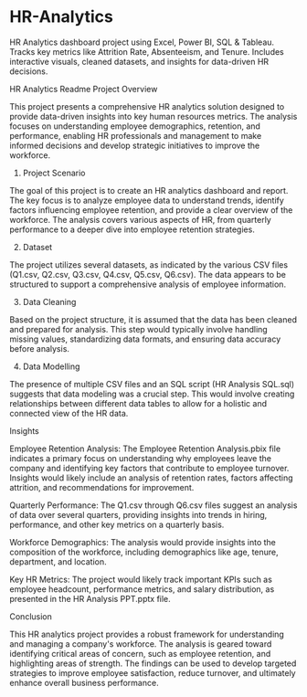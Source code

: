 # HR-Analytics
HR Analytics dashboard project using Excel, Power BI, SQL &amp; Tableau. Tracks key metrics like Attrition Rate, Absenteeism, and Tenure. Includes interactive visuals, cleaned datasets, and insights for data-driven HR decisions.

HR Analytics Readme
Project Overview

This project presents a comprehensive HR analytics solution designed to provide data-driven insights into key human resources metrics. The analysis focuses on understanding employee demographics, retention, and performance, enabling HR professionals and management to make informed decisions and develop strategic initiatives to improve the workforce.

1. Project Scenario

The goal of this project is to create an HR analytics dashboard and report. The key focus is to analyze employee data to understand trends, identify factors influencing employee retention, and provide a clear overview of the workforce. The analysis covers various aspects of HR, from quarterly performance to a deeper dive into employee retention strategies.

2. Dataset

The project utilizes several datasets, as indicated by the various CSV files (Q1.csv, Q2.csv, Q3.csv, Q4.csv, Q5.csv, Q6.csv). The data appears to be structured to support a comprehensive analysis of employee information.

3. Data Cleaning

Based on the project structure, it is assumed that the data has been cleaned and prepared for analysis. This step would typically involve handling missing values, standardizing data formats, and ensuring data accuracy before analysis.

4. Data Modelling

The presence of multiple CSV files and an SQL script (HR Analysis SQL.sql) suggests that data modeling was a crucial step. This would involve creating relationships between different data tables to allow for a holistic and connected view of the HR data.

Insights

Employee Retention Analysis: The Employee Retention Analysis.pbix file indicates a primary focus on understanding why employees leave the company and identifying key factors that contribute to employee turnover. Insights would likely include an analysis of retention rates, factors affecting attrition, and recommendations for improvement.

Quarterly Performance: The Q1.csv through Q6.csv files suggest an analysis of data over several quarters, providing insights into trends in hiring, performance, and other key metrics on a quarterly basis.

Workforce Demographics: The analysis would provide insights into the composition of the workforce, including demographics like age, tenure, department, and location.

Key HR Metrics: The project would likely track important KPIs such as employee headcount, performance metrics, and salary distribution, as presented in the HR Analysis PPT.pptx file.

Conclusion

This HR analytics project provides a robust framework for understanding and managing a company's workforce. The analysis is geared toward identifying critical areas of concern, such as employee retention, and highlighting areas of strength. The findings can be used to develop targeted strategies to improve employee satisfaction, reduce turnover, and ultimately enhance overall business performance.
